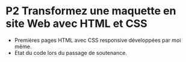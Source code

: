 # P2 Transformez une maquette en site Web avec HTML et CSS

- Premières pages HTML avec CSS responsive développées par moi même.
- Etat du code lors du passage de soutenance.
